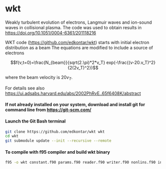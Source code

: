 # wkt
Weakly turbulent evolution of electrons, Langmuir waves and ion-sound waves in collisional plasma. The code was used to obtain results in  https://doi.org/10.1051/0004-6361/201118216 

WKT code (https://github.com/edkontar/wkt) starts with initial electron distribution as a beam 
The equations are modified to include a source of electrons 

$$f(v,t=0)=\frac{N_{beam}}{sqrt(2.\pi)*2*v_T} exp(-\frac{(v-20.v_T)^2}{2(2v_T)^2})$$

where the beam velocity is $20v_T$.

For details see also https://ui.adsabs.harvard.edu/abs/2002PhRvE..65f6408K/abstract


#### If not already installed on your system, download and install git for command line from https://git-scm.com/
#### Launch the Git Bash terminal
```bash
git clone https://github.com/edkontar/wkt wkt
cd wkt
git submodule update --init --recursive --remote
```
#### To compile with f95 compiler and build wkt binary 
```bash
f95 -o wkt constant.f90 params.f90 reader.f90 writer.f90 nonlins.f90 initbeam.f90 1beam.f90
```
